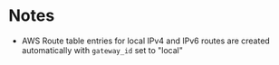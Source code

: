 # Notes

- AWS Route table entries for local IPv4 and IPv6 routes are created automatically with `gateway_id` set to "local"
